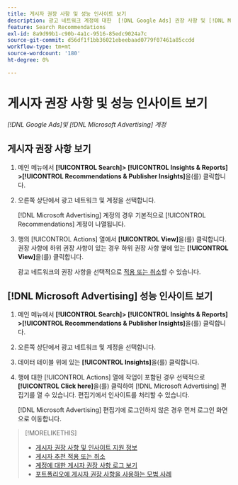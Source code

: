 ```yaml
---
title: 게시자 권장 사항 및 성능 인사이트 보기
description: 광고 네트워크 계정에 대한  [!DNL Google Ads] 권장 사항 및 [!DNL Microsoft Advertising] 성능 인사이트를 보는 방법에 대해 알아봅니다.
feature: Search Recommendations
exl-id: 8a9d99b1-c90b-4a1c-9516-85edc9024a7c
source-git-commit: d56df1f1bb36021ebeebaad0779f07461a85ccdd
workflow-type: tm+mt
source-wordcount: '180'
ht-degree: 0%

---
```


# 게시자 권장 사항 및 성능 인사이트 보기

*[!DNL Google Ads]및 [!DNL Microsoft Advertising] 계정*

## 게시자 권장 사항 보기

1. 메인 메뉴에서 **[!UICONTROL Search]> [!UICONTROL Insights & Reports] >[!UICONTROL Recommendations & Publisher Insights]**&#x200B;을(를) 클릭합니다.

1. 오른쪽 상단에서 광고 네트워크 및 계정을 선택합니다.

   [!DNL Microsoft Advertising] 계정의 경우 기본적으로 [!UICONTROL Recommendations] 계정이 나열됩니다.

1. 행의 [!UICONTROL Actions] 열에서 **[!UICONTROL View]**&#x200B;을(를) 클릭합니다. 권장 사항에 하위 권장 사항이 있는 경우 하위 권장 사항 옆에 있는 **[!UICONTROL View]**&#x200B;을(를) 클릭합니다.

   광고 네트워크의 권장 사항을 선택적으로 [적용 또는 취소](recommendation-apply-dismiss.md)할 수 있습니다.

## [!DNL Microsoft Advertising] 성능 인사이트 보기

1. 메인 메뉴에서 **[!UICONTROL Search]> [!UICONTROL Insights & Reports] >[!UICONTROL Recommendations & Publisher Insights]**&#x200B;을(를) 클릭합니다.

1. 오른쪽 상단에서 광고 네트워크 및 계정을 선택합니다.

1. 데이터 테이블 위에 있는 **[!UICONTROL Insights]**&#x200B;을(를) 클릭합니다.

1. 행에 대한 [!UICONTROL Actions] 열에 작업이 포함된 경우 선택적으로 **[!UICONTROL Click here]**&#x200B;을(를) 클릭하여 [!DNL Microsoft Advertising] 편집기를 열 수 있습니다. 편집기에서 인사이트를 처리할 수 있습니다.

   [!DNL Microsoft Advertising] 편집기에 로그인하지 않은 경우 먼저 로그인 화면으로 이동합니다.

>[!MORELIKETHIS]
>
>* [게시자 권장 사항 및 인사이트 지원 정보](recommendation-support.md)
>* [게시자 추천 적용 또는 취소](recommendation-apply-dismiss.md)
>* [계정에 대한 게시자 권장 사항 로그 보기](recommendation-view-log.md)
>* [포트폴리오에 게시자 권장 사항을 사용하는 모범 사례](recommendation-best-practices.md)
